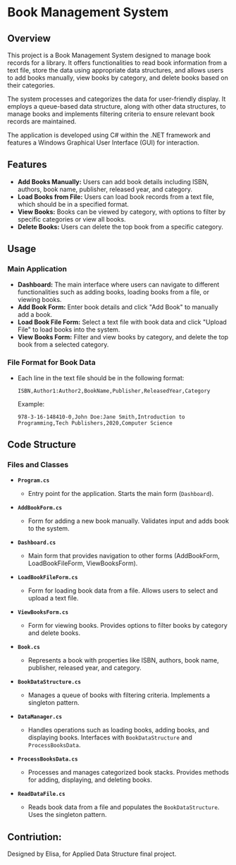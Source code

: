 # Book Management System

## Overview

This project is a Book Management System designed to manage book records for a library. It offers functionalities to read book information from a text file, store the data using appropriate data structures, and allows users to add books manually, view books by category, and delete books based on their categories.

The system processes and categorizes the data for user-friendly display. It employs a queue-based data structure, along with other data structures, to manage books and implements filtering criteria to ensure relevant book records are maintained.

The application is developed using C# within the .NET framework and features a Windows Graphical User Interface (GUI) for interaction.

## Features

- **Add Books Manually:** Users can add book details including ISBN, authors, book name, publisher, released year, and category.
- **Load Books from File:** Users can load book records from a text file, which should be in a specified format.
- **View Books:** Books can be viewed by category, with options to filter by specific categories or view all books.
- **Delete Books:** Users can delete the top book from a specific category.

## Usage

### Main Application

- **Dashboard:** The main interface where users can navigate to different functionalities such as adding books, loading books from a file, or viewing books.
- **Add Book Form:** Enter book details and click "Add Book" to manually add a book.
- **Load Book File Form:** Select a text file with book data and click "Upload File" to load books into the system.
- **View Books Form:** Filter and view books by category, and delete the top book from a selected category.

### File Format for Book Data

- Each line in the text file should be in the following format:

  ```
  ISBN,Author1:Author2,BookName,Publisher,ReleasedYear,Category
  ```

  Example:

  ```
  978-3-16-148410-0,John Doe:Jane Smith,Introduction to Programming,Tech Publishers,2020,Computer Science
  ```

## Code Structure

### Files and Classes

- **`Program.cs`**
  - Entry point for the application. Starts the main form (`Dashboard`).

- **`AddBookForm.cs`**
  - Form for adding a new book manually. Validates input and adds book to the system.

- **`Dashboard.cs`**
  - Main form that provides navigation to other forms (AddBookForm, LoadBookFileForm, ViewBooksForm).

- **`LoadBookFileForm.cs`**
  - Form for loading book data from a file. Allows users to select and upload a text file.

- **`ViewBooksForm.cs`**
  - Form for viewing books. Provides options to filter books by category and delete books.

- **`Book.cs`**
  - Represents a book with properties like ISBN, authors, book name, publisher, released year, and category.

- **`BookDataStructure.cs`**
  - Manages a queue of books with filtering criteria. Implements a singleton pattern.

- **`DataManager.cs`**
  - Handles operations such as loading books, adding books, and displaying books. Interfaces with `BookDataStructure` and `ProcessBooksData`.

- **`ProcessBooksData.cs`**
  - Processes and manages categorized book stacks. Provides methods for adding, displaying, and deleting books.

- **`ReadDataFile.cs`**
  - Reads book data from a file and populates the `BookDataStructure`. Uses the singleton pattern.
 
## Contriution: 
Designed by Elisa, for Applied Data Structure final project. 
